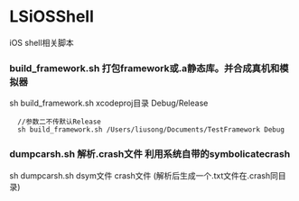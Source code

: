 # LSiOSShell
iOS shell相关脚本
### build_framework.sh 打包framework或.a静态库。并合成真机和模拟器
sh build_framework.sh xcodeproj目录 Debug/Release
```
  //参数二不传默认Release
  sh build_framework.sh /Users/liusong/Documents/TestFramework Debug
```

### dumpcarsh.sh 解析.crash文件 利用系统自带的symbolicatecrash
sh dumpcarsh.sh dsym文件   crash文件 (解析后生成一个.txt文件在.crash同目录)
